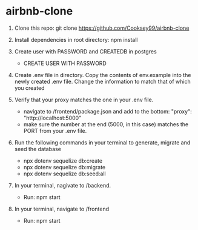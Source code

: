 # airbnb-clone
1. Clone this repo: git clone https://github.com/Cooksey99/airbnb-clone

2. Install dependencies in root directory: npm install

3. Create user with PASSWORD and CREATEDB in postgres
    - CREATE USER <username> WITH PASSWORD <password>

4. Create .env file in directory. Copy the contents of env.example into the newly created .env file. Change the information to match that of which you created

5. Verify that your proxy matches the one in your .env file.
    - navigate to /frontend/package.json and add to the bottom:
     "proxy": "http://localhost:5000"
    - make sure the number at the end (5000, in this case) matches the PORT from your .env file.

6. Run the following commands in your terminal to generate, migrate and seed the database
    - npx dotenv sequelize db:create
    - npx dotenv sequelize db:migrate
    - npx dotenv sequelize db:seed:all

7. In your terminal, nagivate to /backend. 
    - Run: npm start

8. In your terminal, navigate to /frontend
    - Run: npm start
